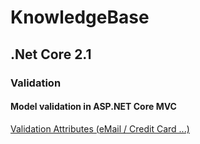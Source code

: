 # KnowledgeBase

## .Net Core 2.1

### Validation

#### Model validation in ASP.NET Core MVC

[Validation Attributes (eMail / Credit Card ...)](https://docs.microsoft.com/en-us/aspnet/core/mvc/models/validation?view=aspnetcore-2.1#validation-attributes)
